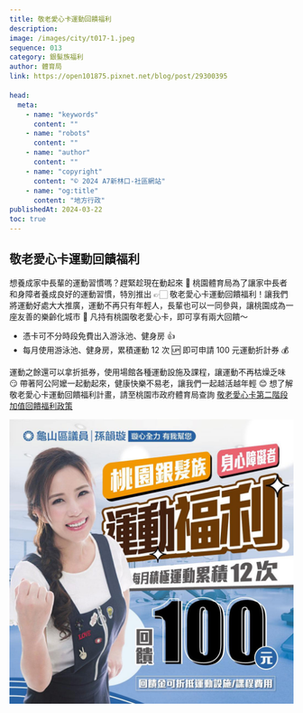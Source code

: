 ```yaml
---
title: 敬老愛心卡運動回饋福利
description:
image: /images/city/t017-1.jpeg
sequence: 013
category: 銀髮族福利
author: 體育局
link: https://open101875.pixnet.net/blog/post/29300395

head:
  meta:
    - name: "keywords"
      content: ""
    - name: "robots"
      content: ""
    - name: "author"
      content: ""
    - name: "copyright"
      content: "© 2024 A7新林口-社區網站"
    - name: "og:title"
      content: "地方行政"
publishedAt: 2024-03-22
toc: true
---
```


## 敬老愛心卡運動回饋福利

想養成家中長輩的運動習慣嗎？趕緊趁現在動起來 🤭 桃園體育局為了讓家中長者和身障者養成良好的運動習慣，特別推出 👉🏻 敬老愛心卡運動回饋福利！讓我們將運動好處大大推廣，運動不再只有年輕人，長輩也可以一同參與，讓桃園成為一座友善的樂齡化城市 🩷
凡持有桃園敬老愛心卡，即可享有兩大回饋～

- 憑卡可不分時段免費出入游泳池、健身房 👍
- 每月使用游泳池、健身房，累積運動 12 次 🆙 即可申請 100 元運動折計券 💰

運動之餘還可以拿折抵券，使用場館各種運動設施及課程，讓運動不再枯燥乏味 😏 帶著阿公阿嬤一起動起來，健康快樂不易老，讓我們一起越活越年輕 😊
想了解敬老愛心卡運動回饋福利計畫，請至桃園市政府體育局查詢
<a href="https://www.dst.tycg.gov.tw/News_Content.aspx?n=11693&sms=14821&s=1221271&fbclid=IwAR2D2Oksf4i8hiTuhuOvmaYVQ1OVsRe4YFN8lUNeK7jat9ATQN16hDFPsmw">敬老愛心卡第二階段加值回饋福利政策</a>

![t016-1.jpeg](/images/city/t017-1.jpeg)
